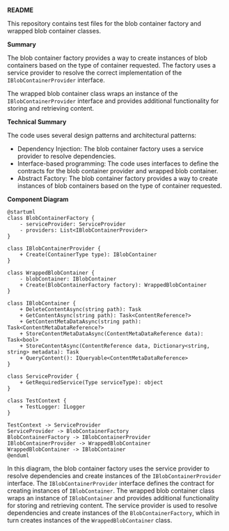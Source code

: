 **README**

This repository contains test files for the blob container factory and wrapped blob container classes.

**Summary**

The blob container factory provides a way to create instances of blob containers based on the type of container requested. The factory uses a service provider to resolve the correct implementation of the `IBlobContainerProvider` interface.

The wrapped blob container class wraps an instance of the `IBlobContainerProvider` interface and provides additional functionality for storing and retrieving content.

**Technical Summary**

The code uses several design patterns and architectural patterns:

* Dependency Injection: The blob container factory uses a service provider to resolve dependencies.
* Interface-based programming: The code uses interfaces to define the contracts for the blob container provider and wrapped blob container.
* Abstract Factory: The blob container factory provides a way to create instances of blob containers based on the type of container requested.

**Component Diagram**

```plantuml
@startuml
class BlobContainerFactory {
    - serviceProvider: ServiceProvider
    - providers: List<IBlobContainerProvider>
}

class IBlobContainerProvider {
    + Create(ContainerType type): IBlobContainer
}

class WrappedBlobContainer {
    - blobContainer: IBlobContainer
    + Create(BlobContainerFactory factory): WrappedBlobContainer
}

class IBlobContainer {
    + DeleteContentAsync(string path): Task
    + GetContentAsync(string path): Task<ContentReference?>
    + GetContentMetaDataAsync(string path): Task<ContentMetaDataReference?>
    + StoreContentMetaDataAsync(ContentMetaDataReference data): Task<bool>
    + StoreContentAsync(ContentReference data, Dictionary<string, string> metadata): Task
    + QueryContent(): IQueryable<ContentMetaDataReference>
}

class ServiceProvider {
    + GetRequiredService(Type serviceType): object
}

class TestContext {
    + TestLogger: ILogger
}

TestContext -> ServiceProvider
ServiceProvider -> BlobContainerFactory
BlobContainerFactory -> IBlobContainerProvider
IBlobContainerProvider -> WrappedBlobContainer
WrappedBlobContainer -> IBlobContainer
@enduml
```

In this diagram, the blob container factory uses the service provider to resolve dependencies and create instances of the `IBlobContainerProvider` interface. The `IBlobContainerProvider` interface defines the contract for creating instances of `IBlobContainer`. The wrapped blob container class wraps an instance of `IBlobContainer` and provides additional functionality for storing and retrieving content. The service provider is used to resolve dependencies and create instances of the `BlobContainerFactory`, which in turn creates instances of the `WrappedBlobContainer` class.
